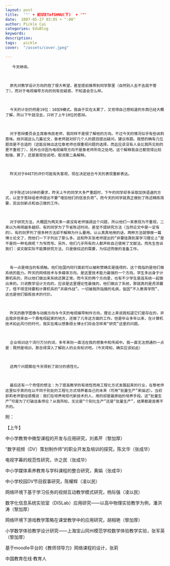 ```yaml
---
layout: post  
title:  '"' + 初识ETofSHNU(下)  + '"'
date:  2007-05-27 03:05 + ":00" 
author: Pickle Cai  
categories: EduBlog  
keywords: 
description:   
tags:	pickle   
cover:  "/assets/cover.jpeg"  

---  
```

    
       今天继续。



      原先对教学设计方向的抱了很大希望，甚至提前推荐到同学那里（自然别人去不去就不管了），而对于电视编导方向的则有些疑惑，不知道会怎么样。



      今天的计划仍然是19位：10加9模式。我由于实在太累了，又觉得自己想知道的东西已经大概了解，所以下午就没去，只听了上午10位的答辩。



      对于答辩委员会主席章伟民老师，我同样不是很了解他的方向。不过今天的情况似乎有些讽刺意味。统共就这么几篇论文，章老师就对好几个人的题目提出疑问，建议改题。我想的确有几位题目是不合适的（这能反映出这位章老师也很重视问题的选择，而且应该没有人会比我所见到的更不重视了），另外也许因为电视编导方向不是章老师所攻之处吧。这个解释我自己都觉得比较勉强，算了，还是客观些说吧，取消第二条解释。



      昨天对于04ET的评价可能有失客观，现在决定结合今天的表现重新表达。



      对于陈述10分钟的要求，昨天上午的同学大多严重超时，下午的同学却多采取加快语速的方式，以至于答辩组老师提出不要“增加他们的信息负荷”。而今天的同学就真正做到了陈述精炼简要，突出创新点和自己做的工作。



      对于研究方法，大概因为两天来一直没有老师强调这个问题，所以他们一来表现为不重视，二来以为用得越多越好。有的同学为了节省陈述时间，甚至不提研究方法（当然论文中是一定有的）。有的则罗列了很多种方法却不解释为什么要用。认认真真地用的话，两种方法就够做一篇博士论文了，而他们一下子列出了那么多。这和昨天张老师提出的“非要挂靠到某学习理论上”是不是同一种毛病呢？为写而写。另外，他们几乎所有的人都声称自己使用了文献法。而先生告诉我们：读文献实际不能算研究方法，只是做综述的需要，为综述而做的准备工作。



      有一点是相当的有感触。他们在国内同行面前可以被称赞确实是值得的，这个我指的是他们做系统的能力。昨天的网络技术与多媒体方向，是这里技术能力最强的一个方向，学生多出身于计算机系的，所以他们做出来系统还算正常。而今天的两个方向里，也有不少学生是连系统一起做出来的。只说教学设计方向的，应该是这里理论性最强的，他们做出了系统，那就真的是虎添翼了。怪不得坚持要和计算机系的“并肩作战”。一切被我所指摘的毛病，皆因“不入教育学院”，这也是他们锻炼技术的代价。



      昨天的数字图像与动画方向与今天的电视编导制作方向，理论上来说我知道它们是存在的，并且我非但来自一个靠电视起家的地方，还做了几年这方面的工作。但是毕业多年以来，在计算机技术如此风行的时代，我实在难以想象硕士博士们将会怎样来“研究”这里的问题。



      企业培训这个流行万分的词，多年来则一直活在我的想象中和传闻中。我一直无法想通的一点是：既然是培训，那总得深入了解别人的业务知识吧。（今天得知，确实应该如此）



      这两个问题都在今天得到了部分的感性化。



      最后还有一个奇怪的想法：为了提高教学的有效性而用工程化方式发展起来的行业，在黎老师这里似乎真的在以不同于别处的工程化方式培养着自己的未来（可用“批量生产”来描述）。当初郭莉老师曾经感慨说：我们在培养用现代新技术的人，用的却是最原始的培养手段。这“批量生产”可是为了打破这条悖论？从我所知，无论是“个别化生产”还是“批量生产”，结果都是良莠不齐的。



附：



【上午】





中小学教育中微型课程的开发与应用研究，刘素芹（黎加厚） 

“数字视频（DV）策划制作师”的职业开发及培训的探究，陈文华（张成华） 

电视字幕的规范性研究，许之民（张成华） 

中小学媒体素养教育与学科课程的整合研究，黄娟（张成华） 

中小学校园DV节目叙事研究，陈耀辉（凌以民） 

网络环境下基于学习任务的视频互动教学模式研究，杨际强（凌以民） 

数字化信息系统实验室（DISLab）应用研究——以高中物理实验教学为例，潘洪涛（黎加厚） 

网络环境下游戏教学策略在课堂教学中的应用研究，胡相艳（黎加厚） 

小学数学体验教学设计研究——上海宝山同州模范学校数学体验教学实验，张军英（黎加厚） 

基于moodle平台的《教师领导力》网络课程的设计，张莉

		    
 中国教育在线·教育人

